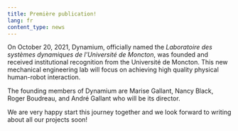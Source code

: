 ```yaml
---
title: Première publication! 
lang: fr
content_type: news
---
```


On October 20, 2021, Dynamium, officially named the _Laboratoire des systèmes dynamiques de l'Université de Moncton_, was founded and received institutional recognition from the Université de Moncton. This new mechanical engineering lab will focus on achieving high quality physical human-robot interaction.

The founding members of Dynamium are Marise Gallant, Nancy Black, Roger Boudreau, and André Gallant who will be its director.

We are very happy start this journey together and we look forward to writing about all our projects soon!
